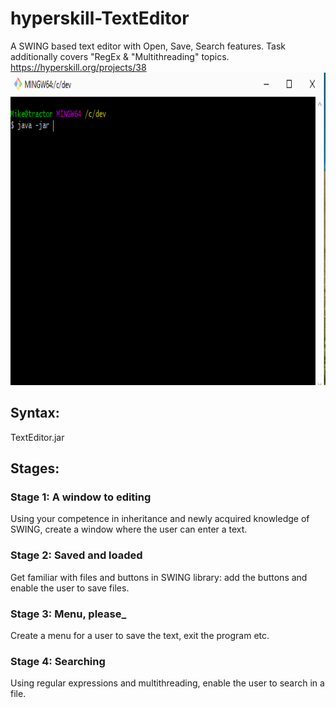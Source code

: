 # hyperskill-TextEditor
A SWING based text editor with Open, Save, Search features. 
Task additionally covers "RegEx & "Multithreading" topics.
https://hyperskill.org/projects/38
<img src="https://github.com/zagzag2011/hyperskill-TextEditor/blob/master/TextEditor.gif" width="800" height="500" />


## Syntax:
TextEditor.jar

## Stages:
### Stage 1: A window to editing
Using your competence in inheritance and newly acquired knowledge of SWING, create a window where the user can enter a text.

### Stage 2: Saved and loaded
Get familiar with files and buttons in SWING library: add the buttons and enable the user to save files.

### Stage 3: Menu, please_
Create a menu for a user to save the text, exit the program etc.

### Stage 4: Searching
Using regular expressions and multithreading, enable the user to search in a file.
